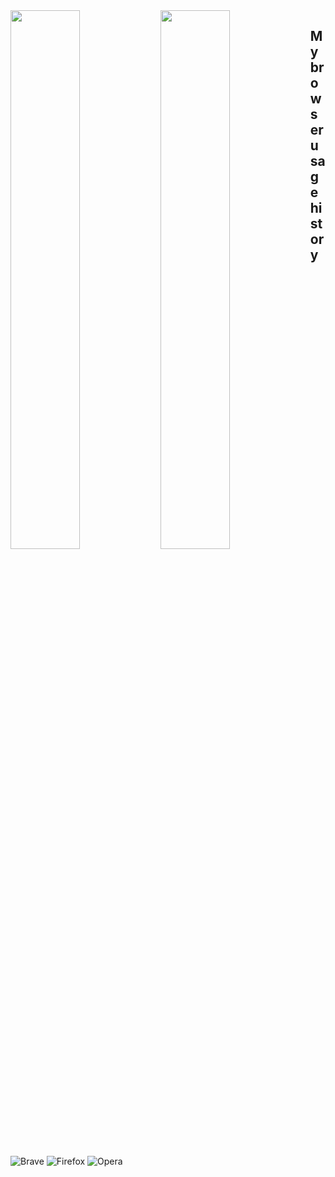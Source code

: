
<img align="left" width="47%" src="https://github-readme-stats.vercel.app/api?username=excavatorgy&show_icons=true&theme=tokyonight"/>
<img align="left" width="47%" src="https://github-readme-stats.vercel.app/api/top-langs/?username=excavatorgy&layout=compact"/>






## My browser usage history
![Brave](https://img.shields.io/badge/Brave-FB542B?style=for-the-badge&logo=Brave&logoColor=white)
![Firefox](https://img.shields.io/badge/Firefox-FF7139?style=for-the-badge&logo=Firefox-Browser&logoColor=white)
![Opera](https://img.shields.io/badge/Opera-FF1B2D?style=for-the-badge&logo=Opera&logoColor=white)
